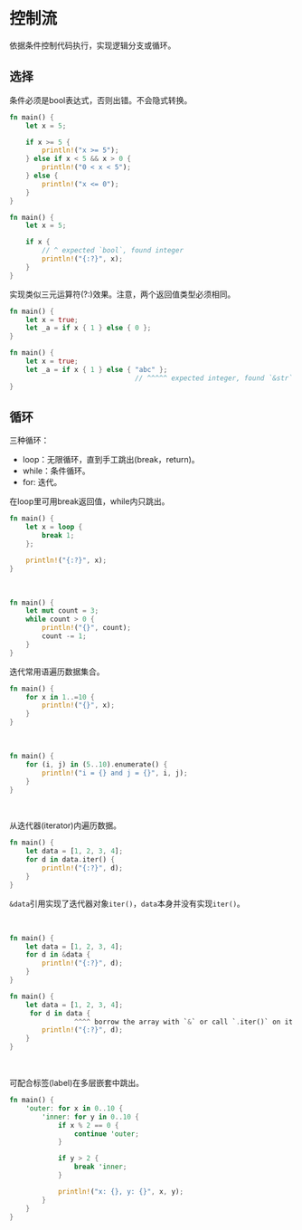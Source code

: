 # 控制流

依据条件控制代码执行，实现逻辑分支或循环。

## 选择

条件必须是bool表达式，否则出错。不会隐式转换。

```rust
fn main() {
    let x = 5;

    if x >= 5 {
        println!("x >= 5");
    } else if x < 5 && x > 0 {
        println!("0 < x < 5");
    } else {
        println!("x <= 0");
    }
}
```

```rust
fn main() {
    let x = 5;

    if x {
        // ^ expected `bool`, found integer
        println!("{:?}", x);
    }
}
```

实现类似三元运算符(?:)效果。注意，两个返回值类型必须相同。

```rust
fn main() {
    let x = true;
    let _a = if x { 1 } else { 0 };
}
```

```rust
fn main() {
    let x = true;
    let _a = if x { 1 } else { "abc" };
                               // ^^^^^ expected integer, found `&str`
}
```

## 循环

三种循环：

* loop：无限循环，直到手工跳出(break，return)。
* while：条件循环。
* for: 迭代。

在loop里可用break返回值，while内只跳出。

```rust
fn main() {
    let x = loop {
        break 1;
    };

    println!("{:?}", x);
}
```

&nbsp;

```rust
fn main() {
    let mut count = 3;
    while count > 0 {
        println!("{}", count);
        count -= 1;
    }
}
```

迭代常用语遍历数据集合。

```rust
fn main() {
    for x in 1..=10 {
        println!("{}", x);
    }
}
```

&nbsp;

```rust
fn main() {
    for (i, j) in (5..10).enumerate() {
        println!("i = {} and j = {}", i, j);
    }
}
```

&nbsp;

从迭代器(iterator)内遍历数据。

```rust
fn main() {
    let data = [1, 2, 3, 4];
    for d in data.iter() {
        println!("{:?}", d);
    }
}
```

`&data`引用实现了迭代器对象`iter()`，`data`本身并没有实现`iter()`。

&nbsp;

```rust
fn main() {
    let data = [1, 2, 3, 4];
    for d in &data {
        println!("{:?}", d);
    }
}
```

```rust
fn main() {
    let data = [1, 2, 3, 4];
     for d in data {
                ^^^^ borrow the array with `&` or call `.iter()` on it to iterate over it
        println!("{:?}", d);
    }
}
```

&nbsp;

可配合标签(label)在多层嵌套中跳出。

```rust
fn main() {
    'outer: for x in 0..10 {
        'inner: for y in 0..10 {
            if x % 2 == 0 {
                continue 'outer;
            }

            if y > 2 {
                break 'inner;
            }

            println!("x: {}, y: {}", x, y);
        }
    }
}
```
